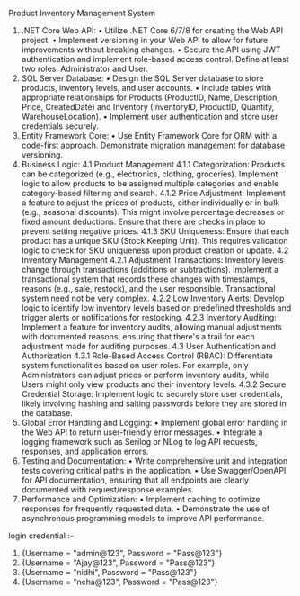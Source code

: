  Product Inventory Management System

1. .NET Core Web API:
• Utilize .NET Core 6/7/8 for creating the Web API project.
• Implement versioning in your Web API to allow for future improvements without breaking 
changes.
• Secure the API using JWT authentication and implement role-based access control. Define at 
least two roles: Administrator and User.
2. SQL Server Database:
• Design the SQL Server database to store products, inventory levels, and user accounts.
• Include tables with appropriate relationships for Products (ProductID, Name, Description, Price, 
CreatedDate) and Inventory (InventoryID, ProductID, Quantity, WarehouseLocation).
• Implement user authentication and store user credentials securely.
3. Entity Framework Core:
• Use Entity Framework Core for ORM with a code-first approach. Demonstrate migration 
management for database versioning.
4. Business Logic:
4.1 Product Management
4.1.1 Categorization: Products can be categorized (e.g., electronics, clothing, groceries). 
Implement logic to allow products to be assigned multiple categories and enable 
category-based filtering and search.
4.1.2 Price Adjustment: Implement a feature to adjust the prices of products, either 
individually or in bulk (e.g., seasonal discounts). This might involve percentage 
decreases or fixed amount deductions. Ensure that there are checks in place to prevent 
setting negative prices.
4.1.3 SKU Uniqueness: Ensure that each product has a unique SKU (Stock Keeping Unit). This 
requires validation logic to check for SKU uniqueness upon product creation or update.
4.2 Inventory Management
4.2.1 Adjustment Transactions: Inventory levels change through transactions (additions or 
subtractions). Implement a transactional system that records these changes with 
timestamps, reasons (e.g., sale, restock), and the user responsible. Transactional system 
need not be very complex.
4.2.2 Low Inventory Alerts: Develop logic to identify low inventory levels based on predefined 
thresholds and trigger alerts or notifications for restocking.
4.2.3 Inventory Auditing: Implement a feature for inventory audits, allowing manual 
adjustments with documented reasons, ensuring that there's a trail for each adjustment 
made for auditing purposes.
4.3 User Authentication and Authorization
4.3.1 Role-Based Access Control (RBAC): Differentiate system functionalities based on 
user roles. For example, only Administrators can adjust prices or perform inventory 
audits, while Users might only view products and their inventory levels. 
4.3.2 Secure Credential Storage: Implement logic to securely store user credentials, likely 
involving hashing and salting passwords before they are stored in the database.
5. Global Error Handling and Logging:
• Implement global error handling in the Web API to return user-friendly error messages.
• Integrate a logging framework such as Serilog or NLog to log API requests, responses, and 
application errors.
6. Testing and Documentation:
• Write comprehensive unit and integration tests covering critical paths in the application.
• Use Swagger/OpenAPI for API documentation, ensuring that all endpoints are clearly 
documented with request/response examples.
7. Performance and Optimization:
• Implement caching to optimize responses for frequently requested data.
• Demonstrate the use of asynchronous programming models to improve API performance.


login credential :-
 1. {Username = "admin@123", Password = "Pass@123"}
 2. {Username = "Ajay@123", Password = "Pass@123"}
 3. {Username = "nidhi", Password = "Pass@123"}
 4. {Username = "neha@123", Password = "Pass@123"}
